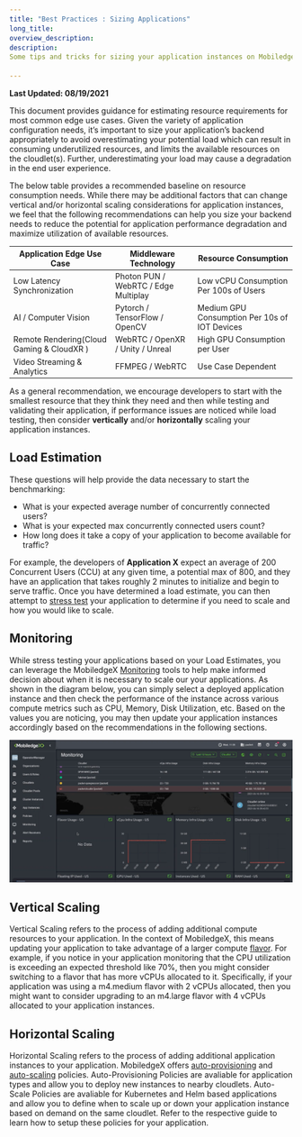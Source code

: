 ```yaml
---
title: "Best Practices : Sizing Applications"
long_title:
overview_description:
description:
Some tips and tricks for sizing your application instances on MobiledgeX before deploying on cloudlets

---
```


**Last Updated: 08/19/2021**

This document provides guidance for estimating resource requirements for most common edge use cases. Given the variety of application configuration needs, it’s important to size your application’s backend appropriately to avoid overestimating your potential load which can result in consuming underutilized resources, and limits the available resources on the cloudlet(s). Further, underestimating your load may cause a degradation in the end user experience.

The below table provides a recommended baseline on resource consumption needs. While there may be additional factors that can change vertical and/or horizontal scaling considerations for application instances, we feel that the following recommendations can help you size your backend needs to reduce the potential for application performance degradation and maximize utilization of available resources.

| Application Edge Use Case                     | Middleware Technology                | Resource Consumption                          |
|-----------------------------------------------|--------------------------------------|-----------------------------------------------|
| Low Latency Synchronization                   | Photon PUN / WebRTC / Edge Multiplay | Low vCPU Consumption Per 100s of Users        |
| AI / Computer Vision                          | Pytorch / TensorFlow / OpenCV        | Medium GPU Consumption Per 10s of IOT Devices |
| Remote Rendering(Cloud Gaming &amp; CloudXR ) | WebRTC / OpenXR / Unity / Unreal     | High GPU Consumption per User                 |
| Video Streaming &amp; Analytics               | FFMPEG / WebRTC                      | Use Case Dependent                            |

As a general recommendation, we encourage developers to start with the smallest resource that they think they need and then while testing and validating their application, if performance issues are noticed while load testing, then consider **vertically** and/or **horizontally** scaling your application instances.

## Load Estimation

These questions will help provide the data necessary to start the benchmarking:

- What is your expected average number of concurrently connected users?
- What is your expected max concurrently connected users count?
- How long does it take a copy of your application to become available for traffic?

For example, the developers of **Application X** expect an average of 200 Concurrent Users (CCU) at any given time, a potential max of 800, and they have an application that takes roughly 2 minutes to initialize and begin to serve traffic. Once you have determined a load estimate, you can then attempt to [stress test](/design/how-to-stress-test) your application to determine if you need to scale and how you would like to scale.

## Monitoring

While stress testing your applications based on your Load Estimates, you can leverage the MobiledgeX [Monitoring](/deployments/monitoring-and-metrics) tools to help make informed decision about when it is necessary to scale our your applications. As shown in the diagram below, you can simply select a deployed application instance and then check the performance of the instance across various compute metrics such as CPU, Memory, Disk Utilization, etc. Based on the values you are noticing, you may then update your application instances accordingly based on the recommendations in the following sections.

![MobiledgeX Monitoring](/developer/assets/monitoring/monitoring-3.0-screen.png "MobiledgeX Monitoring")

## Vertical Scaling

Vertical Scaling refers to the process of adding additional compute resources to your application. In the context of MobiledgeX, this means updating your application to take advantage of a larger compute [flavor](/deployments/deployment-workflow/flavors). For example, if you notice in your application monitoring that the CPU utilization is exceeding an expected threshold like 70%, then you might consider switching to a flavor that has more vCPUs allocated to it. Specifically, if your application was using a m4.medium flavor with 2 vCPUs allocated, then you might want to consider upgrading to an m4.large flavor with 4 vCPUs allocated to your application instances.

## Horizontal Scaling

Horizontal Scaling refers to the process of adding additional application instances to your application. MobiledgeX offers [auto-provisioning](/deployments/application-runtime/auto-prov) and [auto-scaling](/deployments/application-runtime/autoscale) policies. Auto-Provisioning Policies are avaliable for application types and allow you to deploy new instances to nearby cloudlets.  Auto-Scale Policies are avaliable for Kubernetes and Helm based applications and allow you to define when to scale up or down your application instance based on demand on the same cloudlet. Refer to the respective guide to learn how to setup these policies for your application.

